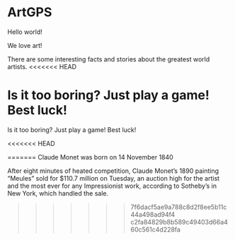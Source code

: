 # ArtGPS

Hello world!

We love art!

There are some interesting facts and stories about the greatest world artists.
<<<<<<< HEAD

Is it too boring? Just play a game! Best luck!
=======
Is it too boring? Just play a game! Best luck!

<<<<<<< HEAD


=======
Claude Monet was born on 14 November 1840

After eight minutes of heated competition, Claude Monet’s 1890 painting “Meules” sold for $110.7 million on Tuesday, an auction high for the artist and the most ever for any Impressionist work, according to Sotheby’s in New York, which handled the sale.
>>>>>>> 7f6dacf5ae9a788c8d2f8ee5b11c44a498ad94f4
>>>>>>> c2fa84829b8b589c49403d66a460c561c4d228fa
